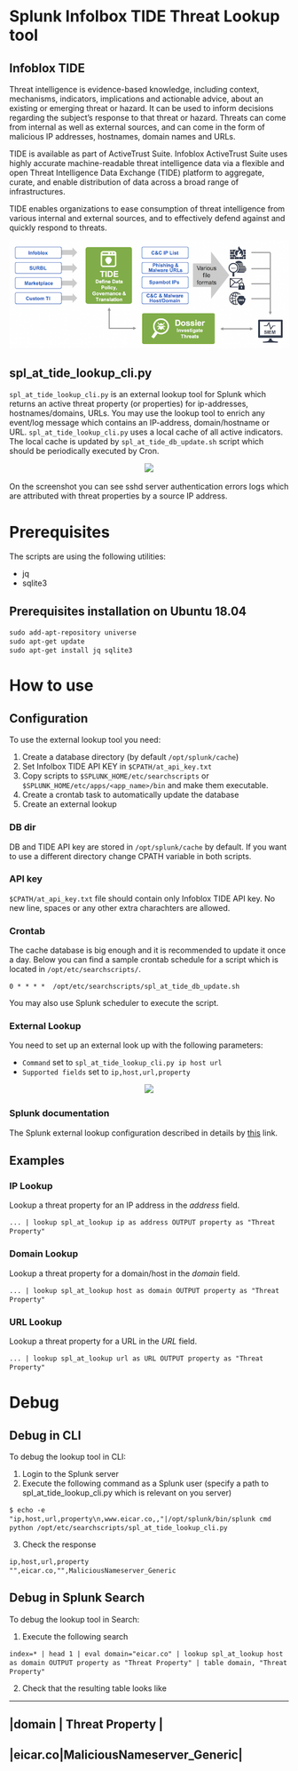 # Splunk Infolbox TIDE Threat Lookup tool
## Infoblox TIDE
Threat intelligence is evidence-based knowledge, including context, mechanisms, indicators, implications and actionable advice, about an existing
or emerging threat or hazard. It can be used to inform decisions regarding the subject’s response to that threat or hazard. Threats can come from
internal as well as external sources, and can come in the form of malicious IP addresses, hostnames, domain names and URLs.

TIDE is available as part of ActiveTrust Suite. Infoblox ActiveTrust Suite uses highly accurate machine-readable threat intelligence data via a
flexible and open Threat Intelligence Data Exchange (TIDE) platform to aggregate, curate, and enable distribution of data across a broad range of
infrastructures.

TIDE enables organizations to ease consumption of threat intelligence from various internal and external sources, and to effectively defend
against and quickly respond to threats.

<p align="center"><img src="https://github.com/Homas/Splunk_AT_Lookup/blob/master/img/TIDE.png"></p>

## spl_at_tide_lookup_cli.py
```spl_at_tide_lookup_cli.py``` is an external lookup tool for Splunk which returns an active threat property (or properties) for ip-addresses, hostnames/domains, URLs.
You may use the lookup tool to enrich any event/log message which contains an IP-address, domain/hostname or URL. 
```spl_at_tide_lookup_cli.py``` uses a local cache of all active indicators. The local cache is updated by ```spl_at_tide_db_update.sh``` script which should be periodically executed by Cron.   
<p align="center"><img src="https://github.com/Homas/Splunk_AT_Lookup/blob/master/img/event_enrichment.png"></p>
On the screenshot you can see sshd server authentication errors logs which are attributed with threat properties by a source IP address.

# Prerequisites 
The scripts are using the following utilities:
* jq
* sqlite3

## Prerequisites installation on Ubuntu 18.04
```
sudo add-apt-repository universe
sudo apt-get update
sudo apt-get install jq sqlite3
```

# How to use
## Configuration
To use the external lookup tool you need:
1. Create a database directory (by default ```/opt/splunk/cache```)
2. Set Infolbox TIDE API KEY in ```$CPATH/at_api_key.txt```
3. Copy scripts to ```$SPLUNK_HOME/etc/searchscripts``` or ```$SPLUNK_HOME/etc/apps/<app_name>/bin``` and make them executable.
4. Create a crontab task to automatically update the database
5. Create an external lookup 

### DB dir
DB and TIDE API key are stored in ```/opt/splunk/cache``` by default. If you want to use a different directory change CPATH variable in both scripts.
### API key
```$CPATH/at_api_key.txt``` file should contain only Infoblox TIDE API key. No new line, spaces or any other extra charachters are allowed.
### Crontab
The cache database is big enough and it is recommended to update it once a day.
Below you can find a sample crontab schedule for a script which is located in ```/opt/etc/searchscripts/```. 
```
0 * * * *  /opt/etc/searchscripts/spl_at_tide_db_update.sh
```
You may also use Splunk scheduler to execute the script.
### External Lookup
You need to set up an external look up with the following parameters:
- ```Command``` set to ```spl_at_tide_lookup_cli.py ip host url```
- ```Supported fields``` set to ```ip,host,url,property```
<p align="center"><img src="https://github.com/Homas/Splunk_AT_Lookup/blob/master/img/spl_external_lookup.png"></p>

### Splunk documentation
The Splunk external lookup configuration described in details by [this](https://docs.splunk.com/Documentation/Splunk/7.2.0/Knowledge/DefineanexternallookupinSplunkWeb) link.
## Examples
### IP Lookup
Lookup a threat property for an IP address in the *address* field.
```
... | lookup spl_at_lookup ip as address OUTPUT property as "Threat Property"
```
### Domain Lookup
Lookup a threat property for a domain/host in the *domain* field.
```
... | lookup spl_at_lookup host as domain OUTPUT property as "Threat Property"
```
### URL Lookup
Lookup a threat property for a URL in the *URL* field.
```
... | lookup spl_at_lookup url as URL OUTPUT property as "Threat Property"
```
# Debug
## Debug in CLI
To debug the lookup tool in CLI:
1. Login to the Splunk server
2. Execute the following command as a Splunk user (specify a path to spl_at_tide_lookup_cli.py which is relevant on you server)
```
$ echo -e "ip,host,url,property\n,www.eicar.co,,"|/opt/splunk/bin/splunk cmd python /opt/etc/searchscripts/spl_at_tide_lookup_cli.py
```
3. Check the response
```
ip,host,url,property
"",eicar.co,"",MaliciousNameserver_Generic
```
## Debug in Splunk Search
To debug the lookup tool in Search:
1. Execute the following search 
```
index=* | head 1 | eval domain="eicar.co" | lookup spl_at_lookup host as domain OUTPUT property as "Threat Property" | table domain, "Threat Property"
```
2. Check that the resulting table looks like
--------------------------------------
|domain  |   Threat Property         |
--------------------------------------
|eicar.co|MaliciousNameserver_Generic|
--------------------------------------
